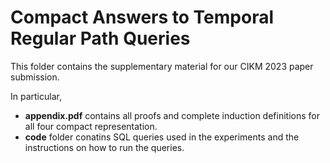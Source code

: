 # Compact Answers to Temporal Regular Path Queries

This folder contains the supplementary material for our CIKM 2023 paper submission. 

In particular, 

* **appendix.pdf** contains all proofs and complete induction definitions for all four compact representation.
* **code** folder conatins SQL queries used in the experiments and the instructions on how to run the queries.
